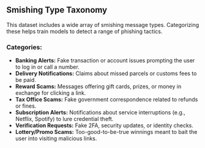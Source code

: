 ## Smishing Type Taxonomy

This dataset includes a wide array of smishing message types. Categorizing these helps train models to detect a range of phishing tactics.

### Categories:

- **Banking Alerts:** Fake transaction or account issues prompting the user to log in or call a number.
- **Delivery Notifications:** Claims about missed parcels or customs fees to be paid.
- **Reward Scams:** Messages offering gift cards, prizes, or money in exchange for clicking a link.
- **Tax Office Scams:** Fake government correspondence related to refunds or fines.
- **Subscription Alerts:** Notifications about service interruptions (e.g., Netflix, Spotify) to lure credential theft.
- **Verification Requests:** Fake 2FA, security updates, or identity checks.
- **Lottery/Promo Scams:** Too-good-to-be-true winnings meant to bait the user into visiting malicious links.
